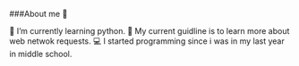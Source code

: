 ###About me 👤

🌱 I’m currently learning python.
🏹 My current guidline is to learn more about web netwok requests.
💻 I started programming since i was in my last year in middle school.
